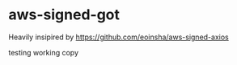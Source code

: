 # aws-signed-got

Heavily insipired by https://github.com/eoinsha/aws-signed-axios

testing working copy